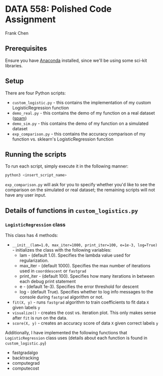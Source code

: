 # DATA 558: Polished Code Assignment

Frank Chen

## Prerequisites

Ensure you have [Anaconda](https://www.anaconda.com/) installed, since we'll be using some sci-kit libraries.

## Setup

There are four Python scripts:

* `custom_logistic.py` - this contains the implementation of my custom LogisticRegression function
* `demo_real.py` - this contains the demo of my function on a real dataset ([spam](https://archive.ics.uci.edu/ml/datasets/spambase))
* `demo_sim.py` - this contains the demo of my function on a simulated dataset
* `exp_comparison.py` - this contains the accuracy comparison of my function vs. sklearn's LogisticRegression function

## Running the scripts

To run each script, simply execute it in the following manner:

```python
python3 <insert_script_name>
```

`exp_comparison.py` will ask for you to specify whether you'd like to see the comparison on the simulated or real dataset; the remaining scripts will not have any user input.

## Details of functions in `custom_logistics.py`

### `LogisticRegression` class

This class has 4 methods:

* `__init__(lam=1.0, max_iter=1000, print_iter=100, e=1e-3, log=True)` - initializes the class with the following variables:
    - lam - (default 1.0). Specifies the lambda value used for regularization.
    - max_iter - (default 1000). Specifies the  max number of iterations used in `coorddescent` or `fastgrad`
    - print_iter - (default 100). Specifies how many iterations in between each debug print statement
    - e - (default 1e-3). Specifies the error threshold for descent
    - log - (default True). Specifies whether to log info messages to the console during `fastgrad` algorithm or not.
* `fit(X, y)` - runs `fastgrad` algorithm to train coefficients to fit data `X` given labels `y`
* `visualize()` - creates the cost vs. iteration plot. This only makes sense after `fit` is run on the data.
* `score(X, y)` - creates an accuracy score of data `X` given correct labels `y`

Additionally, I have implemented the following functions that `LogisticRegression` class uses (details about each function is found in `custom_logistic.py`)

* fastgradalgo
* backtracking
* computegrad
* computecost